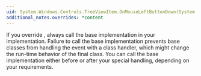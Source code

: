 ```yaml
---
uid: System.Windows.Controls.TreeViewItem.OnMouseLeftButtonDown(System.Windows.Input.MouseButtonEventArgs)
additional_notes.overrides: *content
---
```


<p>If you override <xref href="System.Windows.Controls.TreeViewItem.OnMouseLeftButtonDown(System.Windows.Input.MouseButtonEventArgs)"></xref>, always call the base implementation in your <xref href="System.Windows.Controls.TreeViewItem.OnMouseLeftButtonDown(System.Windows.Input.MouseButtonEventArgs)"></xref> implementation. Failure to call the base implementation prevents base classes from handling the event with a class handler, which might change the run-time behavior of the final class. You can call the base implementation either before or after your special handling, depending on your requirements.</p>


